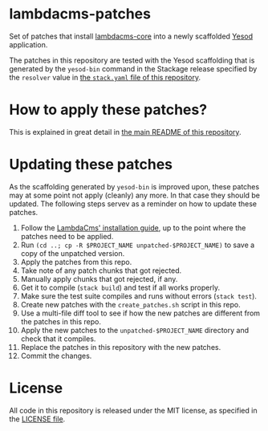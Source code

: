 lambdacms-patches
=================

Set of patches that install [lambdacms-core](https://hackage.haskell.org/package/lambdacms-core)
into a newly scaffolded [Yesod](http://yesodweb.com) application.

The patches in this repository are tested with the Yesod scaffolding that is
generated by the `yesod-bin` command in the Stackage release specified by
the `resolver` value in
[the `stack.yaml` file of this repository](https://github.com/lambdacms/lambdacms/blob/master/stack.yaml).


# How to apply these patches?

This is explained in great detail in
[the main README of this repository](https://github.com/lambdacms/lambdacms/blob/master/README.md).


# Updating these patches

As the scaffolding generated by `yesod-bin` is improved upon, these patches
may at some point not apply (cleanly) any more. In that case they should be
updated. The following steps servev as a reminder on how to update these
patches.

1.  Follow the
    [LambdaCms' installation guide](https://github.com/lambdacms/lambdacms),
    up to the point where the patches need to be applied.
2.  Run `(cd ..; cp -R $PROJECT_NAME unpatched-$PROJECT_NAME)` to save a copy of the unpatched version.
3.  Apply the patches from this repo.
4.  Take note of any patch chunks that got rejected.
5.  Manually apply chunks that got rejected, if any.
6.  Get it to compile (`stack build`) and test if all works properly.
7.  Make sure the test suite compiles and runs without errors (`stack test`).
7.  Create new patches with the `create_patches.sh` script in this repo.
8.  Use a multi-file diff tool to see if how the new patches are different from the patches in this repo.
9.  Apply the new patches to the `unpatched-$PROJECT_NAME` directory and check that it compiles.
10. Replace the patches in this repository with the new patches.
11. Commit the changes.



# License

All code in this repository is released under the MIT license, as specified
in the [LICENSE file](https://github.com/lambdacms/lambdacms/blob/master/LICENSE).
